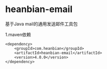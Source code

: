 # heanbian-email
基于Java mail的通用发送邮件工具包

1.maven依赖
	
<dependencies>

	<dependency>
		<groupId>com.heanbian</groupId>
		<artifactId>heanbian-email</artifactId>
		<version>4.0.0</version>
	</dependency>
</dependencies>